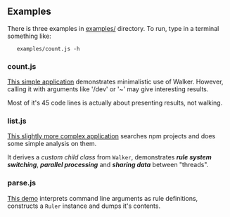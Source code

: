 ## Examples

There is three examples in [examples/](../examples) directory.
To run, type in a terminal something like:
```
   examples/count.js -h
```

### count.js
[This simple application](../examples/count.js) demonstrates minimalistic use of Walker.
However, calling it with arguments like '/dev' or '~' may give interesting results.

Most of it's 45 code lines is actually about presenting results, not walking.

### list.js
[This slightly more complex application](../examples/list.js) searches npm projects
and does some simple analysis on them.

It derives a _custom child class_ from `Walker`, demonstrates _**rule system switching**_,
**_parallel processing_** and _**sharing data**_ between "threads".

### parse.js
[This demo](../examples/parse.js) interprets command line arguments as rule definitions,
constructs a `Ruler` instance and dumps it's contents.
